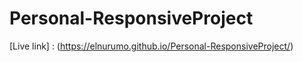 # Personal-ResponsiveProject
[Live link] : (https://elnurumo.github.io/Personal-ResponsiveProject/)
